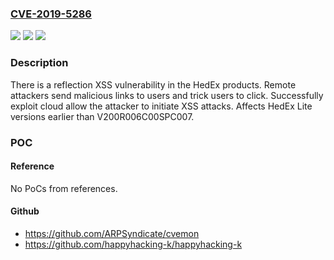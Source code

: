 ### [CVE-2019-5286](https://cve.mitre.org/cgi-bin/cvename.cgi?name=CVE-2019-5286)
![](https://img.shields.io/static/v1?label=Product&message=HedEx%20Lite&color=blue)
![](https://img.shields.io/static/v1?label=Version&message=Versions%20earlier%20than%20V200R006C00SPC007%20&color=brightgreen)
![](https://img.shields.io/static/v1?label=Vulnerability&message=XSS&color=brightgreen)

### Description

There is a reflection XSS vulnerability in the HedEx products. Remote attackers send malicious links to users and trick users to click. Successfully exploit cloud allow the attacker to initiate XSS attacks. Affects HedEx Lite versions earlier than V200R006C00SPC007.

### POC

#### Reference
No PoCs from references.

#### Github
- https://github.com/ARPSyndicate/cvemon
- https://github.com/happyhacking-k/happyhacking-k

